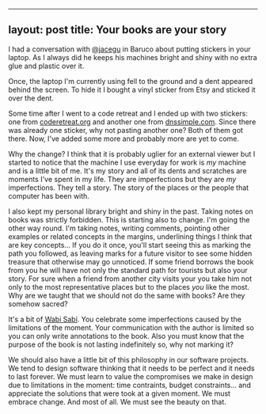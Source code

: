 
---
layout: post
title: Your books are your story
---

I had a conversation with [@jacegu](https://twitter.com/jacegu) in Baruco about putting stickers in your laptop. As I always did he keeps his machines bright and shiny with no extra glue and plastic over it. 

Once, the laptop I'm currently using fell to the ground and a dent appeared behind the screen. To hide it I bought a vinyl sticker from Etsy and sticked it over the dent.

Some time after I went to a code retreat and I ended up with two stickers: one from [coderetreat.org](http://coderetreat.org) and another one from  [dnssimple.com](https://dnsimple.com). Since there was already one sticker,  why not pasting another one? Both of them got there. Now, I've added some more  and probably more are yet to come. 

Why the change? I think that it is probably uglier for an external viewer but I started to notice that the machine I use everyday for work is *my* machine and is a little bit of me. It's my story and all of its dents and scratches are moments I've spent in my life. They are imperfections but they are *my* imperfections. They tell a story. The story of the places or the people that computer has been with.

I also kept my personal library bright and shiny in the past. Taking notes on books was strictly forbidden. This is starting also to change. I'm going the other way round. I'm taking notes, writing comments, pointing other examples or related concepts in the margins, underlining things I think that are key concepts...  If you do it once, you'll start seeing this as marking the path you followed, as leaving marks for a future visitor to see some hidden treasure that otherwise may go unnoticed. If some friend borrows the book from you he will have not only the standard path for tourists but also your story. For sure when a friend from another city visits your you take him not only to the most representative places but to the places *you* like the most. Why are we taught that we should not do the same with books? Are they somehow sacred?

It's a bit of [Wabi Sabi](http://en.wikipedia.org/wiki/Wabi-sabi). You celebrate some imperfections caused by the limitations of the moment. Your communication with the author is limited so you can only write annotations to the book. Also you must know that the purpose of the book is not lasting indefinitely so, why not marking it?

We should also have a little bit of this philosophy in our software projects. We tend to design software thinking that it needs to be perfect and it needs to last forever. We must learn to value the compromises we make in design due to limitations in the moment: time contraints, budget constraints... and appreciate the solutions that were took at a given moment. We must embrace change. And most of all. We must see the beauty on that. 